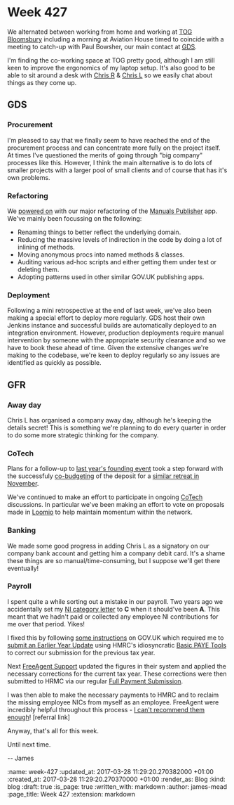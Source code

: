 Week 427
========

We alternated between working from home and working at [TOG Bloomsbury][] including a morning at Aviation House timed to coincide with a meeting to catch-up with Paul Bowsher, our main contact at [GDS][].

I'm finding the co-working space at TOG pretty good, although I am still keen to improve the ergonomics of my laptop setup. It's also good to be able to sit around a desk with [Chris R][] & [Chris L][] so we easily chat about things as they come up.

## GDS

### Procurement

I'm pleased to say that we finally seem to have reached the end of the procurement process and can concentrate more fully on the project itself. At times I've questioned the merits of going through "big company" processes like this. However, I think the main alternative is to do lots of smaller projects with a larger pool of small clients and of course that has it's own problems.

### Refactoring

We [powered on][manuals-publisher-commits] with our major refactoring of the [Manuals Publisher][] app. We've mainly been focussing on the following:

* Renaming things to better reflect the underlying domain.
* Reducing the massive levels of indirection in the code by doing a lot of inlining of methods.
* Moving anonymous procs into named methods & classes.
* Auditing various ad-hoc scripts and either getting them under test or deleting them.
* Adopting patterns used in other similar GOV.UK publishing apps.

### Deployment

Following a mini retrospective at the end of last week, we've also been making a special effort to deploy more regularly. GDS host their own Jenkins instance and successful builds are automatically deployed to an integration environment. However, production deployments require manual intervention by someone with the appropriate security clearance and so we have to book these ahead of time. Given the extensive changes we're making to the codebase, we're keen to deploy regularly so any issues are identified as quickly as possible.

## GFR

### Away day

Chris L has organised a company away day, although he's keeping the details secret! This is something we're planning to do every quarter in order to do some more strategic thinking for the company.

### CoTech

Plans for a follow-up to [last year's founding event][wortley-hall-2016] took a step forward with the successfuly [co-budgeting][cobudget] of the deposit for a [similar retreat in November][wortley-hall-2017].

We've continued to make an effort to participate in ongoing [CoTech][] discussions. In particular we've been making an effort to vote on proposals made in [Loomio][cotech-loomio] to help maintain momentum within the network.

### Banking

We made some good progress in adding Chris L as a signatory on our company bank account and getting him a company debit card. It's a shame these things are so manual/time-consuming, but I suppose we'll get there eventually!

### Payroll

I spent quite a while sorting out a mistake in our payroll. Two years ago we accidentally set my [NI category letter][] to **C** when it should've been **A**. This meant that we hadn't paid or collected any employee NI contributions for me over that period. Yikes!

I fixed this by following [some instructions][correcting-payments-to-hmrc] on GOV.UK which required me to [submit an Earlier Year Update][submit-eyu] using HMRC's idiosyncratic [Basic PAYE Tools][] to correct our submission for the previous tax year.

Next [FreeAgent Support][] updated the figures in their system and applied the necessary corrections for the current tax year. These corrections were then submitted to HRMC via our regular [Full Payment Submission][].

I was then able to make the necessary payments to HMRC and to reclaim the missing employee NICs from myself as an employee. FreeAgent were incredibly helpful throughout this process - [I can't recommend them enough][freeagent-referral]! [referral link]

Anyway, that's all for this week.

Until next time.

-- James

[TOG Bloomsbury]: http://www.theofficegroup.co.uk/office/the-bloomsbury-building/
[GDS]: https://www.gov.uk/government/organisations/government-digital-service
[Chris R]: /chris-roos
[Chris L]: /chris-lowis
[Manuals Publisher]: https://github.com/alphagov/manuals-publisher
[manuals-publisher-commits]: https://github.com/alphagov/manuals-publisher/compare/a455a22b3cafd7fda87ffc0f6beac7b549caf2cd...cdea2943f4f5f7cf5b71a07cde20e6895756f512
[correcting-payments-to-hmrc]: https://www.gov.uk/payroll-errors/correcting-payments-to-hmrc
[submit-eyu]: https://www.gov.uk/government/publications/basic-paye-tools-earlier-year-update-alongside-commercial-software
[Basic PAYE Tools]: https://www.gov.uk/basic-paye-tools
[FreeAgent Support]: https://www.freeagent.com/support/
[freeagent-referral]: http://fre.ag/3276i4uh
[Full Payment Submission]: https://www.gov.uk/running-payroll/reporting-to-hmrc
[wortley-hall-2016]: https://wiki.coops.tech/wiki/Main_Page#Wortley_Hall_2016
[cobudget]: https://github.com/cobudget/cobudget
[wortley-hall-2017]: https://www.loomio.org/d/8huKDznq/proposal/Yy4Ciz8h
[CoTech]: https://www.coops.tech/
[cotech-loomio]: https://www.loomio.org/d/IHimcVgY/
[NI category letter]: https://www.gov.uk/national-insurance-rates-letters/category-letters

:name: week-427
:updated_at: 2017-03-28 11:29:20.270382000 +01:00
:created_at: 2017-03-28 11:29:20.270370000 +01:00
:render_as: Blog
:kind: blog
:draft: true
:is_page: true
:written_with: markdown
:author: james-mead
:page_title: Week 427
:extension: markdown

